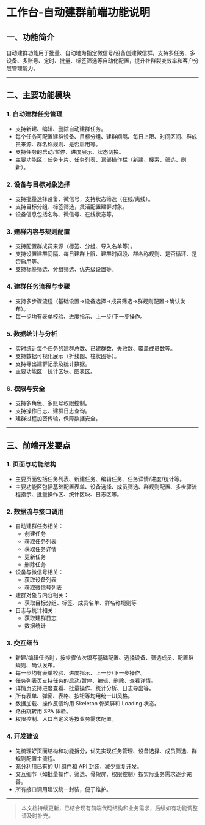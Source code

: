 # 工作台-自动建群前端功能说明

## 一、功能简介
自动建群功能用于批量、自动地为指定微信号/设备创建微信群，支持多任务、多设备、多账号、定时、批量、标签筛选等自动化配置，提升社群裂变效率和客户分层管理能力。

---

## 二、主要功能模块

### 1. 自动建群任务管理
- 支持新建、编辑、删除自动建群任务。
- 每个任务可配置建群设备、目标分组、建群间隔、每日上限、时间区间、群成员来源、群名称规则、是否启用等。
- 支持任务的启动/暂停、进度展示、状态切换。
- 主要功能区：任务卡片、任务列表、顶部操作栏（新建、搜索、筛选、刷新）。

### 2. 设备与目标对象选择
- 支持批量选择设备、微信号，支持状态筛选（在线/离线）。
- 支持目标分组、标签筛选，灵活配置建群对象。
- 设备信息包括名称、微信号、在线状态等。

### 3. 建群内容与规则配置
- 支持配置群成员来源（标签、分组、导入名单等）。
- 支持设置建群间隔、每日建群上限、建群时间段、群名称规则、是否循环、是否启用等。
- 支持标签筛选、分组筛选、优先级设置等。

### 4. 建群任务流程与步骤
- 支持多步骤流程（基础设置→设备选择→成员筛选→群规则配置→确认发布）。
- 每一步均有表单校验、进度指示、上一步/下一步操作。

### 5. 数据统计与分析
- 实时统计每个任务的建群总数、已建群数、失败数、覆盖成员数等。
- 支持数据可视化展示（折线图、柱状图等）。
- 支持导出建群记录及统计数据。
- 主要功能区：统计区块、图表区。

### 6. 权限与安全
- 支持多角色、多账号权限控制。
- 支持操作日志、建群日志查询。
- 建群过程加密传输，保障数据安全。

---

## 三、前端开发要点

### 1. 页面与功能结构
- 主要页面包括任务列表、新建任务、编辑任务、任务详情/进度/统计等。
- 主要功能区包括基础配置表单、设备选择、成员筛选、群规则配置、多步骤流程指示、批量操作区、统计区块、日志区等。

### 2. 数据流与接口调用
- 自动建群任务相关：
  - 创建任务
  - 获取任务列表
  - 获取任务详情
  - 更新任务
  - 删除任务
- 设备与微信号相关：
  - 获取设备列表
  - 获取微信号列表
- 建群对象与内容相关：
  - 获取目标分组、标签、成员名单、群名称规则等
- 日志与统计相关：
  - 获取建群日志
  - 数据统计

### 3. 交互细节
- 新建/编辑任务时，按步骤依次填写基础配置、选择设备、筛选成员、配置群规则、确认发布。
- 每一步均有表单校验、进度指示、上一步/下一步操作。
- 任务列表页支持任务的启动/暂停、编辑、删除、查看详情。
- 详情页支持进度查看、批量操作、统计分析、日志导出等。
- 所有表单、弹窗、表格、按钮等均用统一UI风格。
- 数据加载、操作反馈均用 Skeleton 骨架屏和 Loading 状态。
- 路由跳转用 SPA 体验。
- 权限控制、入口自定义等按业务需求配置。

### 4. 开发建议
- 先梳理好页面结构和功能拆分，优先实现任务管理、设备选择、成员筛选、群规则配置主流程。
- 充分利用已有的 UI 组件和 API 封装，减少重复开发。
- 交互细节（如批量操作、筛选、骨架屏、权限控制）按实际业务需求逐步完善。
- 所有接口调用建议统一封装，便于维护。

---

> 本文档持续更新，已结合现有前端代码结构和业务需求，后续如有功能调整请及时补充。 